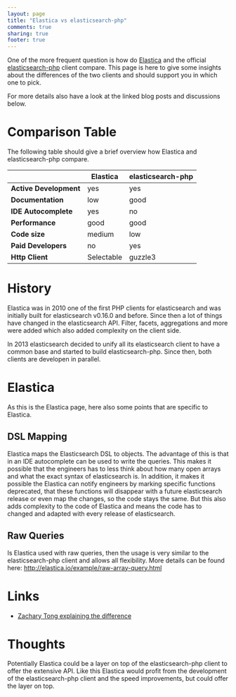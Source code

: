 ```yaml
---
layout: page
title: "Elastica vs elasticsearch-php"
comments: true
sharing: true
footer: true
---
```


One of the more frequent question is how do [Elastica](https://github.com/ruflin/Elastica) and the official [elasticsearch-php](https://github.com/elastic/elasticsearch-php) client compare. This page is here to give some insights about the differences of the two clients and should support you in which one to pick.

For more details also have a look at the linked blog posts and discussions below.

# Comparison Table

The following table should give a brief overview how Elastica and elasticsearch-php compare.

| 							| **Elastica** 		| **elasticsearch-php** |
|---------------------------|-------------------|-----------------------|
| **Active Development** 	| yes 				| yes 					|
| **Documentation**		 	| low 				| good 					|
| **IDE Autocomplete**		| yes 				| no 					|
| **Performance**			| good 				| good 					|
| **Code size**				| medium 			| low 					|
| **Paid Developers**		| no	 			| yes 					|
| **Http Client**			| Selectable		| guzzle3 				|


# History
Elastica was in 2010 one of the first PHP clients for elasticsearch and was initially built for elasticsearch v0.16.0 and before. Since then a lot of things have changed in the elasticsearch API. Filter, facets, aggregations and more were added which also added complexity on the client side.

In 2013 elasticsearch decided to unify all its elasticsearch client to have a common base and started to build elasticsearch-php. Since then, both clients are developen in parallel.


# Elastica

As this is the Elastica page, here also some points that are specific to Elastica. 

## DSL Mapping
Elastica maps the Elasticsearch DSL to objects. The advantage of this is that in an IDE autocomplete can be used to write the queries. This makes it possible that the engineers has to less think about how many open arrays and what the exact syntax of elasticsearch is. In addition, it makes it possible the Elastica can notify engineers by marking specific functions deprecated, that these functions will disappear with a future elasticsearch release or even map the changes, so the code stays the same. But this also adds complexity to the code of Elastica and means the code has to changed and adapted with every release of elasticsearch.

## Raw Queries
Is Elastica used with raw queries, then the usage is very similar to the elasticsearch-php client and allows all flexibility. More details can be found here: http://elastica.io/example/raw-array-query.html

# Links
* [Zachary Tong explaining the difference](https://groups.google.com/forum/#!searchin/elasticsearch/ruflin/elasticsearch/kDWc8lOHV7s/NgmrtChmkrMJ)

# Thoughts
Potentially Elastica could be a layer on top of the elasticsearch-php client to offer the extensive API. Like this Elastica would profit from the development of the elasticsearch-php client and the speed improvements, but could offer the layer on top.
